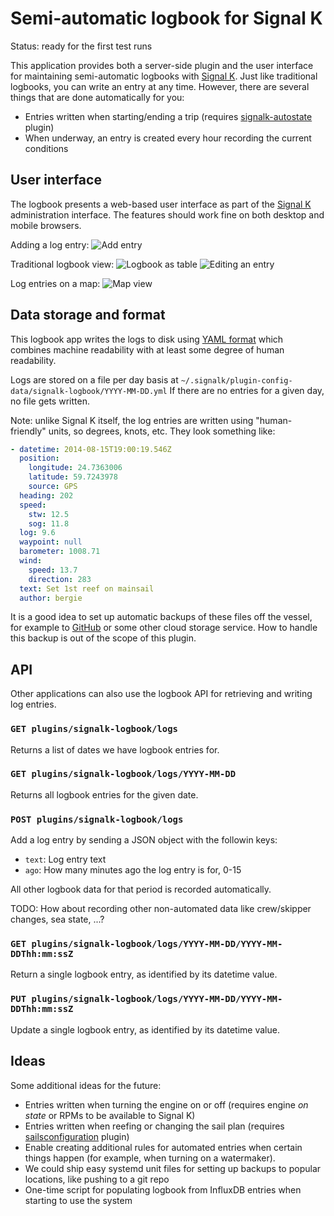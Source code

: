 Semi-automatic logbook for Signal K
===================================

Status: ready for the first test runs

This application provides both a server-side plugin and the user interface for maintaining semi-automatic logbooks with [Signal K](https://signalk.org). Just like traditional logbooks, you can write an entry at any time. However, there are several things that are done automatically for you:

* Entries written when starting/ending a trip (requires [signalk-autostate](https://github.com/meri-imperiumi/signalk-autostate) plugin)
* When underway, an entry is created every hour recording the current conditions

## User interface

The logbook presents a web-based user interface as part of the [Signal K](https://signalk.org) administration interface. The features should work fine on both desktop and mobile browsers.

Adding a log entry:
![Add entry](https://imgur.com/0M7CdOY)

Traditional logbook view:
![Logbook as table](https://imgur.com/Xa6XNyh)
![Editing an entry](https://imgur.com/CDD57LQ)

Log entries on a map:
![Map view](https://imgur.com/G7eqa5Y)

## Data storage and format

This logbook app writes the logs to disk using [YAML format](https://en.wikipedia.org/wiki/YAML) which combines machine readability with at least some degree of human readability.

Logs are stored on a file per day basis at `~/.signalk/plugin-config-data/signalk-logbook/YYYY-MM-DD.yml` 
If there are no entries for a given day, no file gets written.

Note: unlike Signal K itself, the log entries are written using "human-friendly" units, so degrees, knots, etc. They look something like:

```yaml
- datetime: 2014-08-15T19:00:19.546Z
  position:
    longitude: 24.7363006
    latitude: 59.7243978
    source: GPS
  heading: 202
  speed:
    stw: 12.5
    sog: 11.8
  log: 9.6
  waypoint: null
  barometer: 1008.71
  wind:
    speed: 13.7
    direction: 283
  text: Set 1st reef on mainsail
  author: bergie
```

It is a good idea to set up automatic backups of these files off the vessel, for example to [GitHub](https://github.com) or some other cloud storage service. How to handle this backup is out of the scope of this plugin.

## API

Other applications can also use the logbook API for retrieving and writing log entries.

### `GET plugins/signalk-logbook/logs`

Returns a list of dates we have logbook entries for.

### `GET plugins/signalk-logbook/logs/YYYY-MM-DD`

Returns all logbook entries for the given date.

### `POST plugins/signalk-logbook/logs`

Add a log entry by sending a JSON object with the followin keys:

* `text`: Log entry text
* `ago`: How many minutes ago the log entry is for, 0-15

All other logbook data for that period is recorded automatically.

TODO: How about recording other non-automated data like crew/skipper changes, sea state, ...?

### `GET plugins/signalk-logbook/logs/YYYY-MM-DD/YYYY-MM-DDThh:mm:ssZ`

Return a single logbook entry, as identified by its datetime value.

### `PUT plugins/signalk-logbook/logs/YYYY-MM-DD/YYYY-MM-DDThh:mm:ssZ`

Update a single logbook entry, as identified by its datetime value.

## Ideas

Some additional ideas for the future:

* Entries written when turning the engine on or off (requires engine _on state_ or RPMs to be available to Signal K)
* Entries written when reefing or changing the sail plan (requires [sailsconfiguration](https://github.com/SignalK/sailsconfiguration) plugin)
* Enable creating additional rules for automated entries when certain things happen (for example, when turning on a watermaker).
* We could ship easy systemd unit files for setting up backups to popular locations, like pushing to a git repo
* One-time script for populating logbook from InfluxDB entries when starting to use the system
